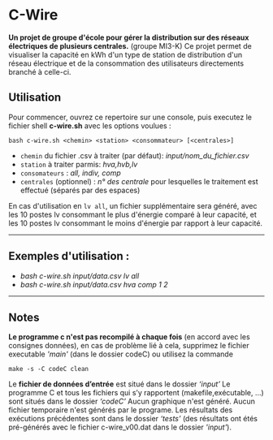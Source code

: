 # **C-Wire**

**Un projet de groupe d'école pour gérer la distribution sur des réseaux électriques de plusieurs centrales.** (groupe MI3-K)
Ce projet permet de visualiser la capacité en kWh d'un type de station de distribution d'un réseau électrique et de la consommation des utilisateurs directements branché à celle-ci.

## Utilisation

Pour commencer, ouvrez ce repertoire sur une console, puis executez le fichier shell **c-wire.sh** avec les options voulues :

```shell
bash c-wire.sh <chemin> <station> <consommateur> [<centrales>]
```

- `chemin` du fichier .csv à traiter (par défaut): *input/nom_du_fichier.csv*
- `station` à traiter parmis: *hva,hvb,lv*
- `consomateurs` : *all, indiv, comp*
- `centrales` (optionnel) : *n° des centrale* pour lesquelles le traitement est effectué (séparés par des espaces)

En cas d'utilisation en `lv all`, un fichier supplémentaire sera généré, avec les 10 postes lv consommant le plus d'énergie comparé à leur capacité, et les 10 postes lv consommant le moins d'énergie par rapport à leur capacité.

___

## Exemples d'utilisation :

- *bash c-wire.sh input/data.csv lv all*
- *bash c-wire.sh input/data.csv hva comp 1 2*

___

## Notes

**Le programme c n'est pas recompilé à chaque fois** (en accord avec les consignes données), en cas de problème lié à cela, supprimez le fichier executable *'main'* (dans le dossier codeC) ou utilisez la commande

```shell
make -s -C codeC clean
```

Le **fichier de données d’entrée** est situé dans le dossier *‘input’*
Le programme C et tous les fichiers qui s’y rapportent (makefile,exécutable, …) sont situés dans le dossier *‘codeC’*
Aucun graphique n'est généré.
Aucun fichier temporaire n'est générés par le programe.
Les résultats des exécutions précédentes sont dans le dossier *‘tests’* (des résultats ont étés pré-générés avec le fichier c-wire_v00.dat dans le dossier *'input'*).

